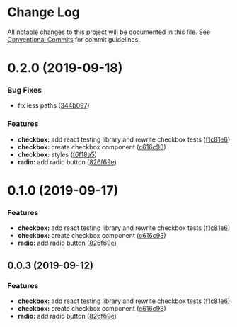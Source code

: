 # Change Log

All notable changes to this project will be documented in this file.
See [Conventional Commits](https://conventionalcommits.org) for commit guidelines.

# 0.2.0 (2019-09-18)


### Bug Fixes

* fix less paths ([344b097](https://github.com/synerise/synerise-design/commit/344b097))


### Features

* **checkbox:** add react testing library and rewrite checkbox tests ([f1c81e6](https://github.com/synerise/synerise-design/commit/f1c81e6))
* **checkbox:** create checkbox component ([c616c93](https://github.com/synerise/synerise-design/commit/c616c93))
* **checkbox:** styles ([f6f18a5](https://github.com/synerise/synerise-design/commit/f6f18a5))
* **radio:** add radio button ([826f69e](https://github.com/synerise/synerise-design/commit/826f69e))





# 0.1.0 (2019-09-17)


### Features

* **checkbox:** add react testing library and rewrite checkbox tests ([f1c81e6](https://github.com/synerise/synerise-design/commit/f1c81e6))
* **checkbox:** create checkbox component ([c616c93](https://github.com/synerise/synerise-design/commit/c616c93))
* **radio:** add radio button ([826f69e](https://github.com/synerise/synerise-design/commit/826f69e))





## 0.0.3 (2019-09-12)


### Features

* **checkbox:** add react testing library and rewrite checkbox tests ([f1c81e6](https://github.com/synerise/synerise-design/commit/f1c81e6))
* **checkbox:** create checkbox component ([c616c93](https://github.com/synerise/synerise-design/commit/c616c93))
* **radio:** add radio button ([826f69e](https://github.com/synerise/synerise-design/commit/826f69e))
